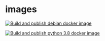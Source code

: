 # images
[![Build and publish debian docker image](https://github.com/isaacsancheza/images/actions/workflows/build-and-push.yaml/badge.svg?branch=debian&event=push)](https://github.com/isaacsancheza/images/actions/workflows/build-and-push.yaml)

[![Build and publish python 3.8 docker image](https://github.com/isaacsancheza/images/actions/workflows/build-and-push.yaml/badge.svg?branch=python3.8&event=push)](https://github.com/isaacsancheza/images/actions/workflows/build-and-push.yaml)
